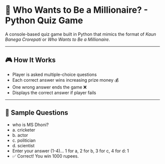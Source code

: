 # 💸 Who Wants to Be a Millionaire? - Python Quiz Game

A console-based quiz game built in Python that mimics the format of *Kaun Banega Crorepati* or *Who Wants to Be a Millionaire*.

---

## 🎮 How It Works

- Player is asked multiple-choice questions
- Each correct answer wins increasing prize money 💰
- One wrong answer ends the game ❌
- Displays the correct answer if player fails

---

## 🧠 Sample Questions
- who is MS Dhoni?
- a. cricketer
- b. actor
- c. politician
- d. scientist
- Enter your answer (1-4)... 1 for a, 2 for b, 3 for c, 4 for d: 1
- ✅ Correct! You win 1000 rupees.
